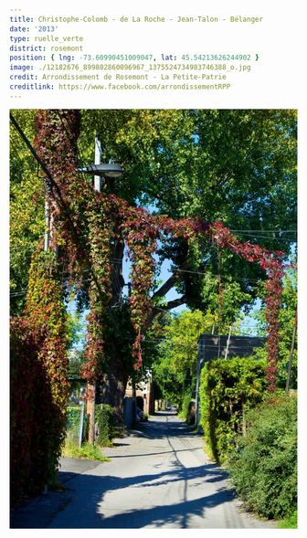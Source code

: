 ```yaml
---
title: Christophe-Colomb - de La Roche - Jean-Talon - Bélanger
date: '2013'
type: ruelle_verte
district: rosemont
position: { lng: -73.60990451009047, lat: 45.54213626244902 }
image: ./12182676_899802860096967_1375524734983746388_o.jpg
credit: Arrondissement de Rosemont - La Petite-Patrie
creditlink: https://www.facebook.com/arrondissementRPP
---
```


![](./12188222_899802843430302_5483872674204664742_o.jpg "Crédit Arrondissement de Rosemont - La Petite-Patrie")